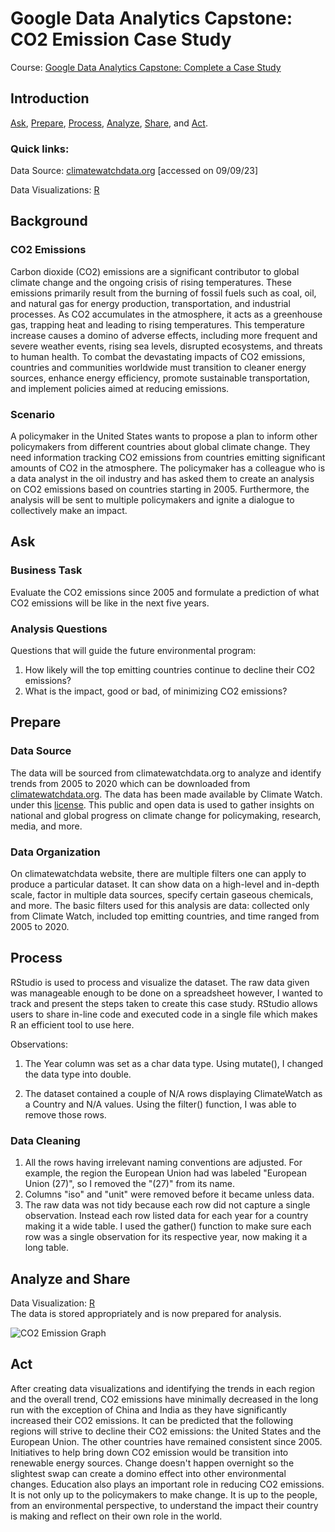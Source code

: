 # Google Data Analytics Capstone: CO2 Emission Case Study
Course: [Google Data Analytics Capstone: Complete a Case Study](https://www.coursera.org/learn/google-data-analytics-capstone)
## Introduction
[Ask](https://github.com/chrissy049/Capstone/blob/main/README.md.md#ask), [Prepare](https://github.com/chrissy049/Capstone/blob/main/README.md.md#prepare), [Process](https://github.com/chrissy049/Capstone/blob/main/README.md.md#process), [Analyze](https://github.com/chrissy049/Capstone/blob/main/README.md.md#analyze-and-share), [Share](https://github.com/chrissy049/Capstone/blob/main/README.md.md#analyze-and-share), and [Act](https://github.com/chrissy049/Capstone/blob/main/README.md.md#act).
### Quick links:
Data Source: [climatewatchdata.org](https://www.climatewatchdata.org/ghg-emissions?end_year=2020&regions=TOP&start_year=2005) [accessed on 09/09/23]  
  
  
Data Visualizations: [R](https://github.com/chrissy049/Capstone/blob/main/Visualizations.html)  
## Background
### CO2 Emissions
Carbon dioxide (CO2) emissions are a significant contributor to global climate change and the ongoing crisis of rising temperatures. These emissions primarily result from the burning of fossil fuels such as coal, oil, and natural gas for energy production, transportation, and industrial processes. As CO2 accumulates in the atmosphere, it acts as a greenhouse gas, trapping heat and leading to rising temperatures. This temperature increase causes a domino of adverse effects, including more frequent and severe weather events, rising sea levels, disrupted ecosystems, and threats to human health. To combat the devastating impacts of CO2 emissions, countries and communities worldwide must transition to cleaner energy sources, enhance energy efficiency, promote sustainable transportation, and implement policies aimed at reducing emissions. 

### Scenario
A policymaker in the United States wants to propose a plan to inform other policymakers from different countries about global climate change. They need information tracking CO2 emissions from countries emitting significant amounts of CO2 in the atmosphere. The policymaker has a colleague who is a data analyst in the oil industry and has asked them to create an analysis on CO2 emissions based on countries starting in 2005. Furthermore, the analysis will be sent to multiple policymakers and ignite a dialogue to collectively make an impact.

## Ask
### Business Task
Evaluate the CO2 emissions since 2005 and formulate a prediction of what CO2 emissions will be like in the next five years.
### Analysis Questions
Questions that will guide the future environmental program:  
1. How likely will the top emitting countries continue to decline their CO2 emissions?
2. What is the impact, good or bad, of minimizing CO2 emissions?


## Prepare
### Data Source
The data will be sourced from climatewatchdata.org to analyze and identify trends from 2005 to 2020 which can be downloaded from [climatewatchdata.org](https://www.climatewatchdata.org/ghg-emissions?end_year=2020&regions=TOP&start_year=2005). The data has been made available by Climate Watch. under this [license](https://www.climatewatchdata.org/about/permissions). This public and open data is used to gather insights on national and global progress on climate change for policymaking, research, media, and more. 

### Data Organization
On climatewatchdata website, there are multiple filters one can apply to produce a particular dataset. It can show data on a high-level and in-depth scale, factor in multiple data sources, specify certain gaseous chemicals, and more. The basic filters used for this analysis are data: collected only from Climate Watch, included top emitting countries, and time ranged from 2005 to 2020. 

## Process
RStudio is used to process and visualize the dataset. The raw data given was manageable enough to be done on a spreadsheet however, I wanted to track and present the steps taken to create this case study. RStudio allows users to share in-line code and executed code in a single file which makes R an efficient tool to use here.


Observations:  
1. The Year column was set as a char data type. Using mutate(), I changed the data type into double.

2. The dataset contained a couple of N/A rows displaying ClimateWatch as a Country and N/A values. Using the filter() function, I was able to remove those rows.

### Data Cleaning
1. All the rows having irrelevant naming conventions are adjusted. For example, the region the European Union had was labeled "European Union (27)",  so I removed the "(27)" from its name.
2. Columns "iso" and "unit" were removed before it became unless data.
3. The raw data was not tidy because each row did not capture a single observation. Instead each row listed data for each year for a country making it a wide table. I used the gather() function to make sure each row was a single observation for its respective year, now making it a long table.
  
## Analyze and Share
Data Visualization: [R](https://github.com/chrissy049/Capstone/blob/main/Visualizations.html)  
The data is stored appropriately and is now prepared for analysis.

![CO2 Emission Graph](https://github.com/chrissy049/Capstone/assets/136738354/ba815f54-6777-4b2a-b2cc-2a488d7ff9b7)
  
## Act
After creating data visualizations and identifying the trends in each region and the overall trend, CO2 emissions have minimally decreased in the long run with the exception of China and India as they have significantly increased their CO2 emissions. It can be predicted that the following regions will strive to decline their CO2 emissions: the United States and the European Union. The other countries have remained consistent since 2005. 
Initiatives to help bring down CO2 emission would be transition into renewable energy sources. Change doesn't happen overnight so the slightest swap can create a domino effect into other environmental changes. Education also plays an important role in reducing CO2 emissions. It is not only up to the policymakers to make change. It is up to the people, from an environmental perspective, to understand the impact their country is making and reflect on their own role in the world. 
